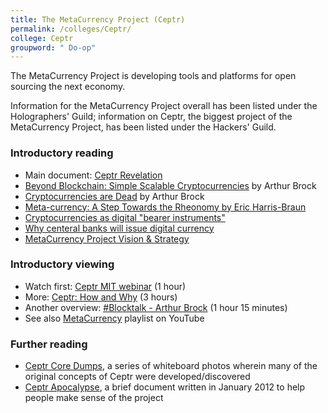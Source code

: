 ```yaml
---
title: The MetaCurrency Project (Ceptr)
permalink: /colleges/Ceptr/
college: Ceptr
groupword: " Do-op"
---
```

The MetaCurrency Project is developing tools and platforms for open sourcing the next economy.

Information for the MetaCurrency Project overall has been listed under the Holographers' Guild; information on Ceptr, the biggest project of the MetaCurrency Project, has been listed under the Hackers' Guild.

### Introductory reading
* Main document: [Ceptr Revelation](https://docs.google.com/document/d/1Line362Wm0zMOZcEZMqPYfHqNS4XIVyVsP7SS_4jE2o/edit#heading=h.ee3qi5eixr98)
* [Beyond Blockchain: Simple Scalable Cryptocurrencies](https://medium.com/metacurrency-project/beyond-blockchain-simple-scalable-cryptocurrencies-1eb7aebac6ae#.q7tqxi61o) by Arthur Brock
* [Cryptocurrencies are Dead](https://medium.com/metacurrency-project/cryptocurrencies-are-dead-d4223154d783#.gj915zibo) by Arthur Brock
* [Meta-currency: A Step Towards the Rheonomy by Eric Harris-Braun](https://blogs.harvard.edu/lawlab/2009/07/01/meta-currency-a-step-towards-the-rheonomy-by-eric-harris-braun/)
* [Cryptocurrencies as digital "bearer instruments"](https://medium.com/@artbrock/cryptocurrencies-as-digital-bearer-instruments-fa6ec01ee4fc#.lvygt25fl)
* [Why centeral banks will issue digital currency](https://medium.com/chain-inc/why-central-banks-will-issue-digital-currency-5fd9c1d3d8a2#.4yvu0cbwb)
* [MetaCurrency Project Vision & Strategy](http://metacurrency.org/portfolio-item/metacurrency-project-vision-strategy/)

### Introductory viewing
* Watch first: [Ceptr MIT webinar](http://ceptr.org/2015/09/24/mitkit-ceptr-webinar/) (1 hour)
* More: [Ceptr: How and Why](https://www.youtube.com/watch?v=Y9ZhswdOm14) (3 hours)
* Another overview: [#Blocktalk - Arthur Brock](https://www.youtube.com/watch?v=2ppk_mJxckg&app=desktop) (1 hour 15 minutes)
* See also [MetaCurrency](https://www.youtube.com/playlist?list=PLF35F5FA98C7DBB65) playlist on YouTube

### Further reading
* [Ceptr Core Dumps](http://ceptr.wagn.org/Our_Core_Dumps), a series of whiteboard photos wherein many of the original concepts of Ceptr were developed/discovered
* [Ceptr Apocalypse](https://docs.google.com/document/d/1b2sS4eYR5ShVtcVmPdOMUlVIp26fwSqkZBoepzMdzrU/edit), a brief document written in January 2012 to help people make sense of the project

